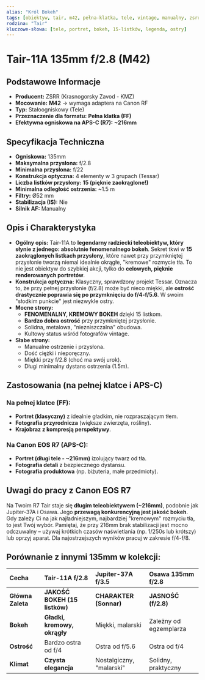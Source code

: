 ```yaml
---
alias: "Król Bokeh"
tags: [obiektyw, tair, m42, pełna-klatka, tele, vintage, manualny, zsrr, legenda]
rodzina: "Tair"
kluczowe-słowa: [tele, portret, bokeh, 15-listków, legenda, ostry]
---
```


# Tair-11A 135mm f/2.8 (M42)

## Podstawowe Informacje
- **Producent:** ZSRR (Krasnogorsky Zavod - KMZ)
- **Mocowanie:** **M42** → wymaga adaptera na Canon RF
- **Typ:** Stałoogniskowy (Tele)
- **Przeznaczenie dla formatu:** **Pełna klatka (FF)**
- **Efektywna ogniskowa na APS-C (R7):** **~216mm**

## Specyfikacja Techniczna
- **Ogniskowa:** 135mm
- **Maksymalna przysłona:** f/2.8
- **Minimalna przysłona:** f/22
- **Konstrukcja optyczna:** 4 elementy w 3 grupach (Tessar)
- **Liczba listków przysłony:** **15 (pięknie zaokrąglone!)**
- **Minimalna odległość ostrzenia:** ~1.5 m
- **Filtry:** Ø52 mm
- **Stabilizacja (IS):** Nie
- **Silnik AF:** Manualny

## Opis i Charakterystyka
- **Ogólny opis:** Tair-11A to **legendarny radziecki teleobiektyw, który słynie z jednego: absolutnie fenomenalnego bokeh**. Sekret tkwi w **15 zaokrąglonych listkach przysłony**, które nawet przy przymkniętej przysłonie tworzą niemal idealnie okrągłe, "kremowe" rozmycie tła. To nie jest obiektyw do szybkiej akcji, tylko do **celowych, pięknie renderowanych portretów**.
- **Konstrukcja optyczna:** Klasyczny, sprawdzony projekt Tessar. Oznacza to, że przy pełnej przysłonie (f/2.8) może być nieco miękki, ale **ostrość drastycznie poprawia się po przymknięciu do f/4-f/5.6**. W swoim "słodkim punkcie" jest niezwykle ostry.
- **Mocne strony:**
    - **FENOMENALNY, KREMOWY BOKEH** dzięki 15 listkom.
    - **Bardzo dobra ostrość** przy przymkniętej przysłonie.
    - Solidna, metalowa, "niezniszczalna" obudowa.
    - Kultowy status wśród fotografów vintage.
- **Słabe strony:**
    - Manualne ostrzenie i przysłona.
    - Dość ciężki i nieporęczny.
    - Miękki przy f/2.8 (choć ma swój urok).
    - Długi minimalny dystans ostrzenia (1.5m).

## Zastosowania (na pełnej klatce i APS-C)
### Na pełnej klatce (FF):
- **Portret (klasyczny)** z idealnie gładkim, nie rozpraszającym tłem.
- **Fotografia przyrodnicza** (większe zwierzęta, rośliny).
- **Krajobraz z kompresją perspektywy**.

### Na Canon EOS R7 (APS-C):
- **Portret (długi tele - ~216mm)** izolujący twarz od tła.
- **Fotografia detali** z bezpiecznego dystansu.
- **Fotografia produktowa** (np. biżuteria, małe przedmioty).

## Uwagi do pracy z Canon EOS R7
Na Twoim R7 Tair staje się **długim teleobiektywem (~216mm)**, podobnie jak Jupiter-37A i Osawa. Jego **przewagą konkurencyjną jest jakość bokeh**. Gdy zależy Ci na jak najładniejszym, najbardziej "kremowym" rozmyciu tła, to jest Twój wybór. Pamiętaj, że przy 216mm brak stabilizacji jest mocno odczuwalny – używaj krótkich czasów naświetlania (np. 1/250s lub krótszy) lub oprzyj aparat. Dla najostrzejszych wyników pracuj w zakresie f/4-f/8.

## Porównanie z innymi 135mm w kolekcji:
| Cecha | **Tair-11A f/2.8** | **Jupiter-37A f/3.5** | **Osawa 135mm f/2.8** |
| :--- | :--- | :--- | :--- |
| **Główna Zaleta** | **JAKOŚĆ BOKEH (15 listków)** | **CHARAKTER (Sonnar)** | **JASNOŚĆ (f/2.8)** |
| **Bokeh** | **Gładki, kremowy, okrągły** | Miękki, malarski | Zależny od egzemplarza |
| **Ostrość** | Bardzo ostra od f/4 | Ostra od f/5.6 | Ostra od f/4 |
| **Klimat** | **Czysta elegancja** | Nostalgiczny, "malarski" | Solidny, praktyczny |